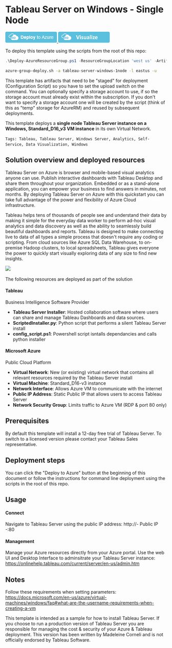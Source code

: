 # Tableau Server on Windows - Single Node   

<a href="https://portal.azure.com/#create/Microsoft.Template/uri/https%3A%2F%2Fraw.githubusercontent.com%2FAzure%2Fazure-quickstart-templates%2Fmaster%2F100-blank-template%2Fazuredeploy.json" target="_blank">
<img src="https://raw.githubusercontent.com/Azure/azure-quickstart-templates/master/1-CONTRIBUTION-GUIDE/images/deploytoazure.png"/>
</a>
<a href="http://armviz.io/#/?load=https%3A%2F%2Fraw.githubusercontent.com%2FAzure%2Fazure-quickstart-templates%2Fmaster%2F100-blank-template%2Fazuredeploy.json" target="_blank">
<img src="https://raw.githubusercontent.com/Azure/azure-quickstart-templates/master/1-CONTRIBUTION-GUIDE/images/visualizebutton.png"/>
</a>

To deploy this template using the scripts from the root of this repo: 

```PowerShell
.\Deploy-AzureResourceGroup.ps1 -ResourceGroupLocation 'west us' -ArtifactsStagingDirectory 'tableau-server-windows-1node' -UploadArtifacts 
```
```bash
azure-group-deploy.sh -a tableau-server-windows-1node -l eastus -u
```

This template has artifacts that need to be "staged" for deployment (Configuration Script) so you have to set the upload switch on the command.
You can optionally specify a storage account to use, if so the storage account must already exist within the subscription.  If you don't want to specify a storage account
one will be created by the script (think of this as "temp" storage for AzureRM) and reused by subsequent deployments.

This template deploys a **single node Tableau Server instance on a Windows, Standard_D16_v3 VM instance** in its own Virtual Network.

`Tags: Tableau, Tableau Server, Windows Server, Analytics, Self-Service, Data Visualization, Windows`

## Solution overview and deployed resources

Tableau Server on Azure is browser and mobile-based visual analytics anyone can use.  Publish interactive dashboards with Tableau Desktop and share them throughout your organization. Embedded or as a stand-alone application, you can empower your business to find answers in minutes, not months.  By deploying Tableau Server on Azure with this quickstart you can take full advantage of the power and flexibility of Azure Cloud infrastructure.  

Tableau helps tens of thousands of people see and understand their data by making it simple for the everyday data worker to perform ad-hoc visual analytics and data discovery as well as the ability to seamlessly build beautiful dashboards and reports. Tableau is designed to make connecting live to data of all types a simple process that doesn't require any coding or scripting. From cloud sources like Azure SQL Data Warehouse, to on-premise Hadoop clusters, to local spreadsheets, Tableau gives everyone the power to quickly start visually exploring data of any size to find new insights.

<img src="https://github.com/maddyloo/tableau-server-windows-1node/blob/master/Images/azure_single_node.png">

The following resources are deployed as part of the solution

#### Tableau

Business Intelligence Software Provider

+ **Tableau Server Installer**: Hosted collaboration software where users can share and manage Tableau Dashboards and data sources.
+ **ScriptedInstaller.py**: Python script that performs a silent Tableau Server install
+ **config_script.ps1**: Powershell script isntalls dependancies and calls python installer

#### Microsoft Azure

Public Cloud Platform

+ **Virtual Network**: New (or existing) virtual network that contains all relevant resources required by the Tableau Server install
+ **Virtual Machine**: Standard_D16-v3 instance
+ **Network Interface**: Allows Azure VM to communicate with the internet
+ **Public IP Address**: Static Public IP that allows users to access Tableau Server
+ **Network Security Group**: Limits traffic to Azure VM (RDP & port 80 only)

## Prerequisites

By default this template will install a 12-day free trial of Tableau Server.  To switch to a licensed version please contact your Tableau Sales representative.

## Deployment steps

You can click the "Deploy to Azure" button at the beginning of this document or follow the instructions for command line deployment using the scripts in the root of this repo.

## Usage

#### Connect

Navigate to Tableau Server using the public IP address: http://- Public IP -:80

#### Management

Manage your Azure resources directly from your Azure portal.  Use the web UI and Desktop Interface to adminsitrate your Tableau Server instance: https://onlinehelp.tableau.com/current/server/en-us/admin.htm  

## Notes

Follow these requirements when setting parameters: https://docs.microsoft.com/en-us/azure/virtual-machines/windows/faq#what-are-the-username-requirements-when-creating-a-vm

This template is intended as a sample for how to install Tableau Server.  If you choose to run a production version of Tableau Server you are responsible for managing the cost & security of your Azure & Tableau deployment.  This version has been written by Madeleine Corneli and is not officially endorsed by Tableau Software.